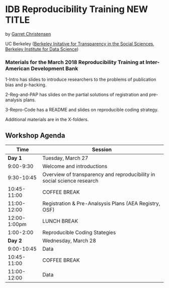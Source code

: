 # IDB Reproducibility Training NEW TITLE
by [Garret Christensen](http://www.ocf.berkeley.edu/~garret)

UC Berkeley ([Berkeley Initative for Transparency in the Social Sciences](http://www.bitss.org), [Berkeley Institute for Data Science](http://bids.berkeley.edu))
### Materials for the March 2018 Reproducibility Training at Inter-American Development Bank


1-Intro has slides to introduce researchers to the problems of publication bias and p-hacking.

2-Reg-and-PAP has slides on the partial solutions of registration and pre-analysis plans.

3-Repro-Code has a README and slides on reproducible coding strategy.

Additional materials are in the X-folders.



Workshop Agenda
-----------

Time | Session |
------------ | ------------- |
**Day 1** | Tuesday, March 27 |
9:00-9:30 | Welcome and introductions |
9:30-10:45 |Overview of transparency and reproducibility in social science research |
10:45-11:00 | COFFEE BREAK |
11:00-12:00 | Registration & Pre-Analsysis Plans (AEA Registry, OSF) |
12:00-1:00pm | LUNCH BREAK |
1:00-2:00 | Reproducible Coding Stategies |
**Day 2** | Wednesday, March 28 |
9:00-10:45 | Data |
10:45-11:00 | COFFEE BREAK |
11:00-12:00 | Data |

